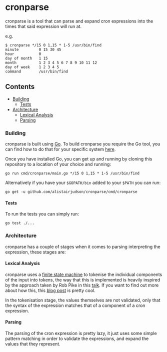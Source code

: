 cronparse
=========


cronparse is a tool that can parse and expand cron expressions into the times
that said expression will run at.

e.g. 
```console
$ cronparse */15 0 1,15 * 1-5 /usr/bin/find
minute         0 15 30 45
hour           0
day of month   1 15
month          1 2 3 4 5 6 7 8 9 10 11 12
day of week    1 2 3 4 5
command        /usr/bin/find
```
## Contents
<!-- vim-markdown-toc GFM -->

- [Building](#building)
  - [Tests](#tests)
- [Architecture](#architecture)
  - [Lexical Analysis](#lexical-analysis)
  - [Parsing](#parsing)

<!-- vim-markdown-toc -->

### Building
cronparse is built using [Go][go]. To build cronparse you require the Go tool,
you can find how to do that for your specific system [here][installing-go].

Once you have installed Go, you can get up and running by cloning this
repository to a location of your choice and running:

`go run cmd/cronparse/main.go */15 0 1,15 * 1-5 /usr/bin/find`

Alternatively if you have your `$GOPATH/bin` added to your `$PATH` you can run:

`go get -u github.com/alistairjudson/cronparse/cmd/cronparse`

#### Tests
To run the tests you can simply run:

`go test ./...` 

### Architecture
cronparse has a couple of stages when it comes to parsing interpreting the
expression, these stages are:

#### Lexical Analysis
cronparse uses a [finite state machine][fsm] to tokenise the individual
components of the input into tokens, the way that this is implemented is heavily
inspired by the approach taken by Rob Pike in this [talk][rob-pike-talk]. If you
want to find out more about how this, this [blog post][blog-post] is pretty
cool.

In the tokenisation stage, the values themselves are not validated, only that
the syntax of the expression matches that of a component of a cron expression.

#### Parsing
The parsing of the cron expression is pretty lazy, it just uses some simple
pattern matching in order to validate the expressions, and expand the values
that they represent.

[go]: https://golang.org/
[installing-go]: https://golang.org/doc/install
[fsm]: https://en.wikipedia.org/wiki/Finite-state_machine
[rob-pike-talk]: https://www.youtube.com/watch?v=HxaD_trXwRE
[blog-post]: https://hackernoon.com/lexical-analysis-861b8bfe4cb0

